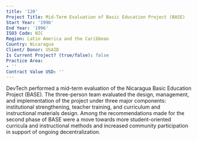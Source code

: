 ```yaml
---
title: '120'
Project Title: Mid-Term Evaluation of Basic Education Project (BASE)
Start Year: '1996'
End Year: '1996'
ISO3 Code: NIC
Region: Latin America and the Caribbean
Country: Nicaragua
Client/ Donor: USAID
Is Current Project? (true/false): false
Practice Area:
- ''
Contract Value USD: ''
---
```


DevTech performed a mid-term evaluation of the Nicaragua Basic Education Project (BASE). The three-person team evaluated the design, management, and implementation of the project under three major components: institutional strengthening, teacher training, and curriculum and instructional materials design. Among the recommendations made for the second phase of BASE were a move towards more student-oriented curricula and instructional methods and increased community participation in support of ongoing decentralization.